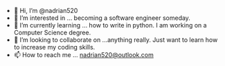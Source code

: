 - 👋 Hi, I’m @nadrian520
- 👀 I’m interested in ... becoming a software engineer someday. 
- 🌱 I’m currently learning ... how to write in python. I am working on a Computer Science degree. 
- 💞️ I’m looking to collaborate on ...anything really. Just want to learn how to increase my coding skills. 
- 📫 How to reach me ... nadrian520@outlook.com

<!---
nadrian520/nadrian520 is a ✨ special ✨ repository because its `README.md` (this file) appears on your GitHub profile.
You can click the Preview link to take a look at your changes.
--->
